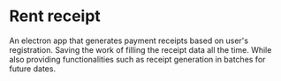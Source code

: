 # Rent receipt
An electron app that generates payment receipts based on user's registration. Saving the work of filling the receipt data all the time. While also providing functionalities such as receipt generation in batches for future dates.
